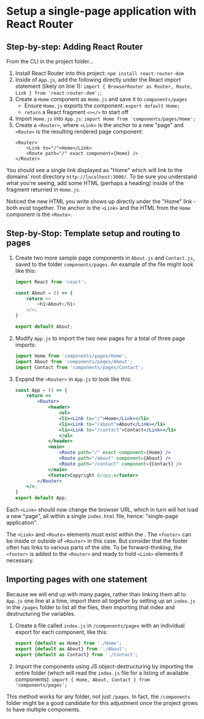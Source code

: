 # Setup a single-page application with React Router

## Step-by-step: Adding React Router

From the CLI in the project folder...

1. Install React Router into this project: `npm install react-router-dom`
2. Inside of `App.js`, add the following directly under the React import statement (likely on line 1): `import { BrowserRouter as Router, Route, Link } from 'react-router-dom';`;
3. Create a `Home` component as `Home.js` and save it to `components/pages`
   * Ensure `Home.js` exports the component: `export default Home;`
   * `return` a React fragment `<></>` to start off
4. Import `Home.js` into `App.js`: `import Home from 'components/pages/Home';`
5. Create a `<Router>`, where `<Link>` is the anchor to a new "page" and `<Route>` is the resulting rendered page component:
    ```JSX
    <Router>
        <Link to="/">Home</Link>
        <Route path="/" exact component={Home} />
    </Router>
    ```

You should see a single link displayed as "Home" which will link to the domains' root directory `http://localhost:3000/`. To be sure you understand what you're seeing, add some HTML (perhaps a heading) inside of the fragment returned in `Home.js`. 

Noticed the new HTML you write shows up directly under the "Home" link - both exist together. The anchor is the `<Link>` and the HTML from the `Home` component is the `<Route>`.

## Step-by-Stop: Template setup and routing to pages

1. Create two more sample page components in `About.js` and `Contact.js`, saved to the folder `components/pages`. An example of the file might look like this:
    ```javascript
    import React from 'react';

    const About = () => {
        return <>
            <h1>About</h1>
        </>;
    }

    export default About;
    ```
2. Modify `App.js` to import the two new pages for a total of three page imports:
    ```javascript
    import Home from 'components/pages/Home';
    import About from 'components/pages/About';
    import Contact from 'components/pages/Contact';
    ```
3. Expand the `<Router>` in `App.js` to look like this:
    ```jsx
    const App = () => {
        return <>
            <Router>
                <header>
                    <ul>
                    <li><Link to="/">Home</Link></li>
                    <li><Link to="/about">About</Link></li>
                    <li><Link to="/contact">Contact</Link></li>
                    </ul>
                </header>
                <main>
                    <Route path="/" exact component={Home} />
                    <Route path="/about" component={About} />
                    <Route path="/contact" component={Contact} />
                </main>
                <footer>Copyright &copy;</footer>
            </Router>
        </>;
    }
    export default App;
    ```

Each `<Link>` should now change the browser URL, which in turn will hot load a new "page", all within a single `index.html` file, hence: "single-page application".

The `<Link>` and `<Route>` elements must exist within the <Router>. The `<footer>` can be inside or outside of `<Router>` in this case. But consider that the footer often has links to various parts of the site. To be forward-thinking, the `<footer>` is added to the `<Router>` and ready to hold `<Link>` elements if necessary.

## Importing pages with one statement

Because we will end up with many pages, rather than linking them all to `App.js` one line at a time, import them all together by setting up an `index.js` in the `/pages` folder to list all the files, then importing that index and destructuring the variables.

1. Create a file called `index.js` in `/components/pages` with an individual export for each component, like this:
    ```javascript
    export {default as Home} from './Home';
    export {default as About} from './About';
    export {default as Contact} from './Contact';
    ```
2. Import the components using JS object-destructuring by importing the entire folder (which will read the `index.js` file for a listing of available components): `import { Home, About, Contact } from 'components/pages';`

This method works for any folder, not just `/pages`. In fact, the `/components` folder might be a good candidate for this adjustment once the project grows to have multiple components.
